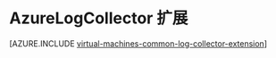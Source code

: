 <properties
   pageTitle="AzureLogCollector VM 扩展 | Azure"
   description="描述 AzureLogCollector VM 扩展，该扩展可以收集所有日志文件并将其置于 Azure 存储空间的一个位置。"
   services="virtual-machines-windows"
   documentationCenter="virtual-machines"
   authors="squillace"
   manager="timlt"
   editor=""/>

<tags
   ms.service="virtual-machines-windows"
   ms.devlang="powershell"
   ms.topic="article"
   ms.tgt_pltfrm="vm-windows"
   ms.workload="infrastructure"
   ms.date="08/23/2016"
   wacn.date="10/25/2016"
   ms.author="rasquill"/>


# AzureLogCollector 扩展

[AZURE.INCLUDE [virtual-machines-common-log-collector-extension](../../includes/virtual-machines-common-log-collector-extension.md)]

<!---HONumber=Mooncake_0118_2016-->